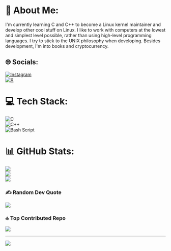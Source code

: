 # 💫 About Me:
I'm currently learning C and C++ to become a Linux kernel maintainer and develop other cool stuff on Linux. I like to work with computers at the lowest and simplest level possible, rather than using high-level programming languages. I try to stick to the UNIX philosophy when developing. Besides development, I'm into books and cryptocurrency.


## 🌐 Socials:
[![Instagram](https://img.shields.io/badge/Instagram-%23E4405F.svg?logo=Instagram&logoColor=white)](https://instagram.com/alinsk1j)  
[![X](https://img.shields.io/badge/X-black.svg?logo=X&logoColor=white)](https://x.com/alinsk1j) 

# 💻 Tech Stack:
![C](https://img.shields.io/badge/c-%2300599C.svg?style=for-the-badge&logo=c&logoColor=white)  
![C++](https://img.shields.io/badge/c++-%2300599C.svg?style=for-the-badge&logo=c%2B%2B&logoColor=white)  
![Bash Script](https://img.shields.io/badge/bash_script-%23121011.svg?style=for-the-badge&logo=gnu-bash&logoColor=white)
# 📊 GitHub Stats:
![](https://github-readme-stats.vercel.app/api?username=alinskij&theme=tokyonight&hide_border=true&include_all_commits=false&count_private=false)<br/>
![](https://nirzak-streak-stats.vercel.app/?user=alinskij&theme=tokyonight&hide_border=true)<br/>
![](https://github-readme-stats.vercel.app/api/top-langs/?username=alinskij&theme=tokyonight&hide_border=true&include_all_commits=false&count_private=false&layout=compact)

### ✍️ Random Dev Quote
![](https://quotes-github-readme.vercel.app/api?type=horizontal&theme=tokyonight)

### 🔝 Top Contributed Repo
![](https://github-contributor-stats.vercel.app/api?username=alinskij&limit=5&theme=tokyonight&combine_all_yearly_contributions=true)

---
[![](https://visitcount.itsvg.in/api?id=alinskij&icon=0&color=0)](https://visitcount.itsvg.in)
